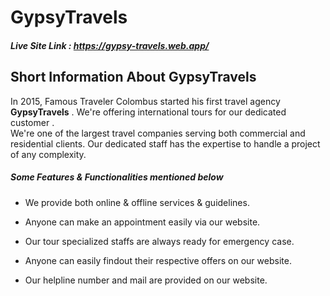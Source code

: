 # GypsyTravels

##### Live Site Link : https://gypsy-travels.web.app/

## Short Information About **GypsyTravels**

In 2015, Famous Traveler Colombus started his first travel agency **GypsyTravels** . We're offering international tours for our dedicated customer .<br/>
                   We're one of the largest travel companies serving both commercial and residential clients. Our dedicated staff has the expertise to handle a project of any complexity.


##### Some Features & Functionalities mentioned below

- We provide both online & offline services & guidelines.

- Anyone can make an appointment easily via our website.

- Our tour specialized staffs are always ready for emergency case.

- Anyone can easily findout their respective offers on our website.

- Our helpline number and mail are provided on our website.
